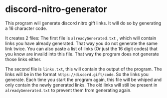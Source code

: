 # discord-nitro-generator

This program will generate discord nitro gift links. It will do so by generating a 16 character code.

It creates 2 files:
The first file is ``alreadyGenerated.txt`` , which will contain links you have already generated. That way you do not generate the same link twice. You can also paste a list of links (Or just the 16 digit codes) that you know are invalid into this file. That way the program does not generate those links either.

The second file is ``links.txt``, this will contain the output of the program. The links will be in the format ``https://discord.gift/code``. So the links you generate. Each time you start the program again, this file will be whiped and only contain the newly generated links. The old links will still be present in ``alreadyGenerated.txt`` to prevent them from generating again.

